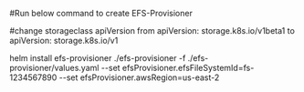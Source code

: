 #Run below command to create EFS-Provisioner


#change storageclass apiVersion from apiVersion: storage.k8s.io/v1beta1 to apiVersion: storage.k8s.io/v1


helm install efs-provisioner ./efs-provisioner -f ./efs-provisioner/values.yaml --set efsProvisioner.efsFileSystemId=fs-1234567890 --set efsProvisioner.awsRegion=us-east-2
